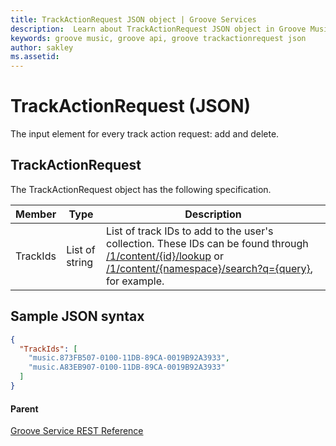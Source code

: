 ```yaml
---
title: TrackActionRequest JSON object | Groove Services
description:  Learn about TrackActionRequest JSON object in Groove Music API.
keywords: groove music, groove api, groove trackactionrequest json
author: sakley
ms.assetid: 
---
```


# TrackActionRequest (JSON)  
The input element for every track action request: add and delete.

## TrackActionRequest
The TrackActionRequest object has the following specification.

| **Member** | **Type**       | **Description**                                                                                                                                                                                                                                                       |
|------------|----------------|-----------------------------------------------------------------------------------------------------------------------------------------------------------------------------------------------------------------------------------------------------------------------|
| TrackIds   | List of string | List of track IDs to add to the user's collection. These IDs can be found through [/1/content/{id}/lookup](uri-content-lookup.md) or [/1/content/{namespace}/search?q={query}](uri-search-content.md), for example. |

## Sample JSON syntax
```json
{
  "TrackIds": [
    "music.873FB507-0100-11DB-89CA-0019B92A3933",
    "music.A83EB907-0100-11DB-89CA-0019B92A3933"
  ]
}
```

#### Parent
[Groove Service REST Reference](overview.md)
